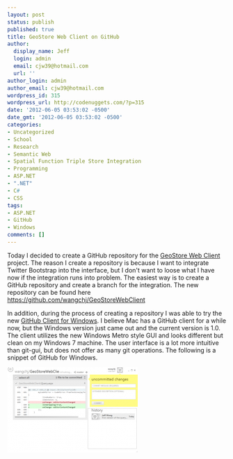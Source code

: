 ```yaml
---
layout: post
status: publish
published: true
title: GeoStore Web Client on GitHub
author:
  display_name: Jeff
  login: admin
  email: cjw39@hotmail.com
  url: ''
author_login: admin
author_email: cjw39@hotmail.com
wordpress_id: 315
wordpress_url: http://codenuggets.com/?p=315
date: '2012-06-05 03:53:02 -0500'
date_gmt: '2012-06-05 03:53:02 -0500'
categories:
- Uncategorized
- School
- Research
- Semantic Web
- Spatial Function Triple Store Integration
- Programming
- ASP.NET
- ".NET"
- C#
- CSS
tags:
- ASP.NET
- GitHub
- Windows
comments: []
---
```

Today I decided to create a GitHub repository for the <a href="http://codenuggets.com/2012/05/02/geostore-web-client/">GeoStore Web Client</a> project. The reason I create a repository is because I want to integrate Twitter Bootstrap into the interface, but I don't want to loose what I have now if the integration runs into problem. The easiest way is to create a GitHub repository and create a branch for the integration. The new repository can be found here <a href="https://github.com/wangchj/GeoStoreWebClient">https://github.com/wangchj/GeoStoreWebClient</a>

In addition, during the process of creating a repository I was able to try the new <a href="http://windows.github.com/">GitHub Client for Windows</a>. I believe Mac has a GitHub client for a while now, but the Windows version just came out and the current version is 1.0. The client utilizes the new Windows Metro style GUI and looks different but clean on my Windows 7 machine. The user interface is a lot more intuitive than git-gui, but does not offer as many git operations. The following is a snippet of GitHub for Windows.

<a href="/images/uploads/2012/06/github_client_win.png"><img src="/images/uploads/2012/06/github_client_win-300x196.png" alt="" title="github_client_win" width="300" height="196" class="alignnone size-medium wp-image-316" /></a>

